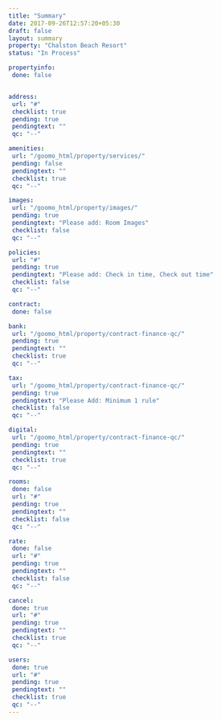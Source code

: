 ```yaml
---
title: "Summary"
date: 2017-09-26T12:57:20+05:30
draft: false
layout: summary
property: "Chalston Beach Resort"
status: "In Process"

propertyinfo:
 done: false


address:
 url: "#"
 checklist: true
 pending: true
 pendingtext: ""
 qc: "--"

amenities:
 url: "/goomo_html/property/services/"
 pending: false
 pendingtext: ""
 checklist: true
 qc: "--"

images:
 url: "/goomo_html/property/images/"
 pending: true
 pendingtext: "Please add: Room Images"
 checklist: false
 qc: "--"

policies:
 url: "#"
 pending: true
 pendingtext: "Please add: Check in time, Check out time"
 checklist: false
 qc: "--"

contract:
 done: false

bank:
 url: "/goomo_html/property/contract-finance-qc/"
 pending: true
 pendingtext: ""
 checklist: true
 qc: "--"

tax:
 url: "/goomo_html/property/contract-finance-qc/"
 pending: true
 pendingtext: "Please Add: Minimum 1 rule"
 checklist: false
 qc: "--"

digital:
 url: "/goomo_html/property/contract-finance-qc/"
 pending: true
 pendingtext: ""
 checklist: true
 qc: "--"

rooms:
 done: false
 url: "#"
 pending: true
 pendingtext: ""
 checklist: false
 qc: "--"

rate:
 done: false
 url: "#"
 pending: true
 pendingtext: ""
 checklist: false
 qc: "--"

cancel:
 done: true
 url: "#"
 pending: true
 pendingtext: ""
 checklist: true
 qc: "--"

users:
 done: true
 url: "#"
 pending: true
 pendingtext: ""
 checklist: true
 qc: "--"
---
```

